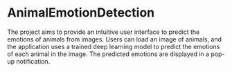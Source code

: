 # AnimalEmotionDetection
The project aims to provide an intuitive user interface to predict the emotions of animals from images. Users can load an image of animals, and the application uses a trained deep learning model to predict the emotions of each animal in the image. The predicted emotions are displayed in a pop-up notification.
